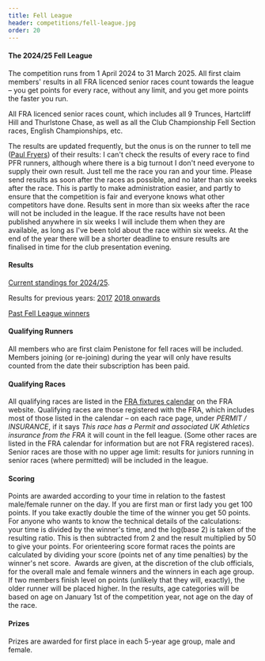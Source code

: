 ```yaml
---
title: Fell League
header: competitions/fell-league.jpg
order: 20
---
```

#### The 2024/25 Fell League

The competition runs from 1 April 2024 to 31 March 2025. All first claim members' results in all FRA licenced senior races count towards the league &ndash; you get points for every race, without any limit, and you get more points the faster you run.

All FRA licenced senior races count, which includes all 9 Trunces, Hartcliff Hill and Thurlstone Chase, as well as all the Club Championship Fell Section races, English Championships, etc.

T﻿he results are updated frequently, but the onus is on the runner to tell me ([Paul Fryers](mailto:paul.fryers@gmail.com)) of their results: I can't check the results of every race to find PFR runners, although where there is a big turnout I don't need everyone to supply their own result. Just tell me the race you ran and your time. Please send results as soon after the races as possible, and no later than six weeks after the race. This is partly to make administration easier, and partly to ensure that the competition is fair and everyone knows what other competitors have done.  Results sent in more than six weeks after the race will not be included in the league.  If the race results have not been published anywhere in six weeks I will include them when they are available, as long as I've been told about the race within six weeks.  At the end of the year there will be a shorter deadline to ensure results are finalised in time for the club presentation evening.

#### Results

[Current standings for 2024/25](http://results.pfrac.co.uk/fell-league-2024/races).

Results for previous years:
[2017](https://pfrac.co.uk/static/results/fell-league/fell-league-2017-results.pdf)
[2018 onwards](http://results.pfrac.co.uk)

[Past Fell League winners](http://results.pfrac.co.uk/awards/)

#### Qualifying Runners

All members who are first claim Penistone for fell races will be included. Members joining (or re-joining) during the year will only have results counted from the date their subscription has been paid.

#### Qualifying Races

All qualifying races are listed in the [FRA fixtures calendar](http://fellrunner.org.uk/races.php) on the FRA website. Qualifying races are those registered with the FRA, which includes most of those listed in the calendar &ndash; on each race page, under *PERMIT / INSURANCE*, if it says *This race has a Permit and associated UK Athletics insurance from the FRA* it will count in the fell league. (Some other races are listed in the FRA calendar for information but are not FRA registered races). Senior races are those with no upper age limit: results for juniors running in senior races (where permitted) will be included in the league.

#### Scoring

Points are awarded according to your time in relation to the fastest male/female runner on the day. If you are first man or first lady you get 100 points. If you take exactly double the time of the winner you get 50 points. For anyone who wants to know the technical details of the calculations: your time is divided by the winner's time, and the log(base 2) is taken of the resulting ratio. This is then subtracted from 2 and the result multiplied by 50 to give your points. For orienteering score format races the points are calculated by dividing your score (points net of any time penalties) by the winner's net score.  Awards are given, at the discretion of the club officials, for the overall male and female winners and the winners in each age group. If two members finish level on points (unlikely that they will, exactly), the older runner will be placed higher. In the results, age categories will be based on age on January 1st of the competition year, not age on the day of the race.

#### Prizes

Prizes are awarded for first place in each 5-year age group, male and female.